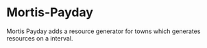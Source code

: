 # Mortis-Payday
Mortis Payday adds a resource generator for towns which generates resources on a interval.
